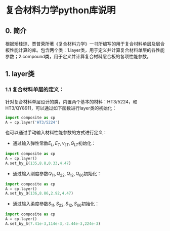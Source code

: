 # 复合材料力学python库说明
## 0. 简介
根据矫桂琼、贾普荣所著《复合材料力学》一书所编写的用于复合材料单层及层合板性能计算的库。包含两个类：1.layer类，用于定义并计算复合材料单层的各性能参数；2.compound类，用于定义并计算复合材料层合板的各项性能参数。

## 1. layer类
### 1.1 复合材料单层的定义：

针对复合材料单层设计的类，内置两个基本的材料：HT3/5224，和HT3/QY8911，可以通过如下函数进行layer类的初始化：

```python
import composite as cp
A = cp.layer('HT3/5224')
```

也可以通过手动输入材料性能参数的方式进行定义：

- 通过输入弹性常数$E_L,E_T,v_{LT},G_{LT}$初始化：

```python
import composite as cp
A = cp.layer()
A.set_by_E(135,8.8,0.33,4.47)
```

- 通过输入刚度参数$Q_{11},Q_{22},Q_{12},Q_{66}$初始化：

```python
import composite as cp
A = cp.layer()
A.set_by_Q(136,8.86,2.92,4.47)
```

- 通过输入柔度参数$S_{11},S_{22},S_{12},S_{66}$初始化：

```python
import composite as cp
A = cp.layer()
A.set_by_S(7.41e-3,114e-3,-2.44e-3,224e-3)
```

